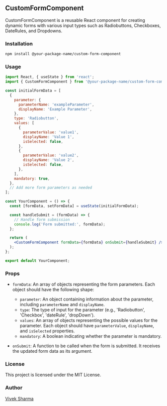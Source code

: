 ## CustomFormComponent

CustomFormComponent is a reusable React component for creating dynamic forms with various input types such as Radiobuttons, Checkboxes, DateRules, and Dropdowns.

### Installation

```bash
npm install @your-package-name/custom-form-component
```

### Usage

```jsx
import React, { useState } from 'react';
import { CustomFormComponent } from '@your-package-name/custom-form-component';

const initialFormData = [
  {
    parameter: {
      parameterName: 'exampleParameter',
      displayName: 'Example Parameter',
    },
    type: 'Radiobutton',
    values: [
      {
        parameterValue: 'value1',
        displayName: 'Value 1',
        isSelected: false,
      },
      {
        parameterValue: 'value2',
        displayName: 'Value 2',
        isSelected: false,
      },
    ],
    mandatory: true,
  },
  // Add more form parameters as needed
];

const YourComponent = () => {
  const [formData, setFormData] = useState(initialFormData);

  const handleSubmit = (formData) => {
    // Handle form submission
    console.log('Form submitted:', formData);
  };

  return (
    <CustomFormComponent formData={formData} onSubmit={handleSubmit} />
  );
};

export default YourComponent;
```

### Props

- `formData`: An array of objects representing the form parameters. Each object should have the following shape:
  - `parameter`: An object containing information about the parameter, including `parameterName` and `displayName`.
  - `type`: The type of input for the parameter (e.g., 'Radiobutton', 'Checkbox', 'dateRule', 'dropDown').
  - `values`: An array of objects representing the possible values for the parameter. Each object should have `parameterValue`, `displayName`, and `isSelected` properties.
  - `mandatory`: A boolean indicating whether the parameter is mandatory.

- `onSubmit`: A function to be called when the form is submitted. It receives the updated form data as its argument.

### License

This project is licensed under the MIT License.

### Author

[Vivek Sharma](https://github.com/vivekssharma07)